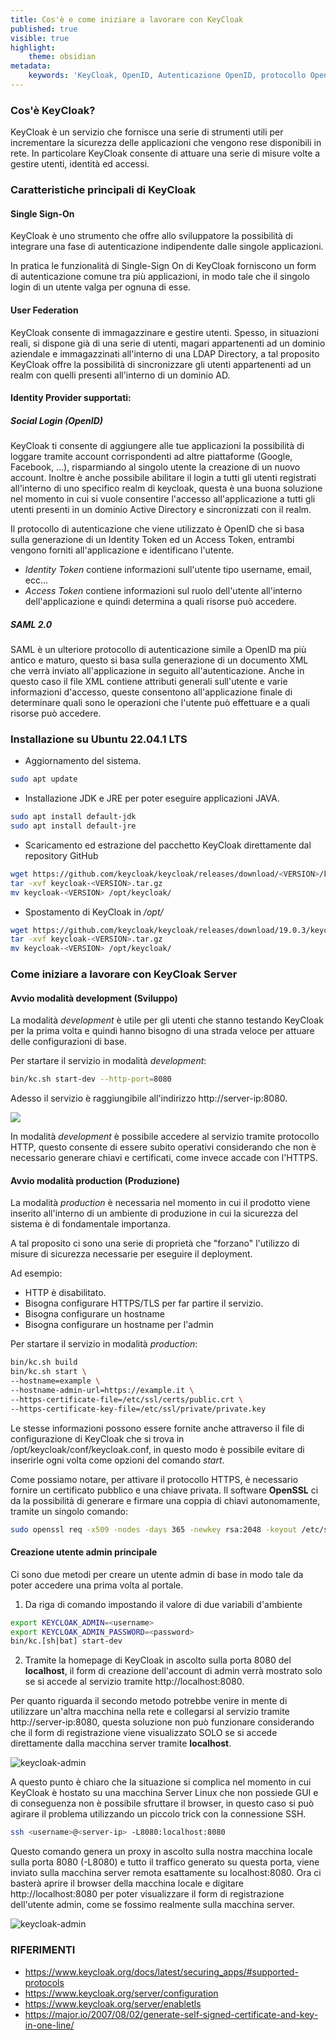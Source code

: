 ```yaml
---
title: Cos'è e come iniziare a lavorare con KeyCloak
published: true
visible: true
highlight:
    theme: obsidian
metadata:
    keywords: 'KeyCloak, OpenID, Autenticazione OpenID, protocollo OpenID, Token JWT, Certificato, Chiave pubblica, Chiave privata, SAML 2, LDAP'
---
```


### Cos'è KeyCloak?
KeyCloak è un servizio che fornisce una serie di strumenti utili per incrementare la sicurezza delle applicazioni che vengono rese disponibili in rete. In particolare KeyCloak consente di attuare una serie di misure volte a gestire utenti, identità ed accessi.

### Caratteristiche principali di KeyCloak

#### Single Sign-On
KeyCloak è uno strumento che offre allo sviluppatore la possibilità di integrare una fase di autenticazione indipendente dalle singole applicazioni. 

In pratica le funzionalità di Single-Sign On di KeyCloak forniscono un form di autenticazione comune tra più applicazioni, in modo tale che il singolo login di un utente valga per ognuna di esse.

#### User Federation
KeyCloak consente di immagazzinare e gestire utenti. Spesso, in situazioni reali, si dispone già di una serie di utenti, magari appartenenti ad un dominio aziendale e immagazzinati all'interno di una LDAP Directory, a tal proposito KeyCloak offre la possibilità di sincronizzare gli utenti appartenenti ad un realm con quelli presenti all'interno di un dominio AD.

#### Identity Provider supportati:

##### Social Login (OpenID)
KeyCloak ti consente di aggiungere alle tue applicazioni la possibilità di loggare tramite account corrispondenti ad altre piattaforme (Google, Facebook, ...), risparmiando al singolo utente la creazione di un nuovo account. Inoltre è anche possibile abilitare il login a tutti gli utenti registrati all'interno di uno specifico realm di keycloak, questa è una buona soluzione nel momento in cui si vuole consentire l'accesso all'applicazione a tutti gli utenti presenti in un dominio Active Directory e sincronizzati con il realm.

Il protocollo di autenticazione che viene utilizzato è OpenID che si basa sulla generazione di un Identity Token ed un Access Token, entrambi vengono forniti all'applicazione e identificano l'utente.

- _Identity Token_ contiene informazioni sull'utente tipo username, email, ecc...
- _Access Token_ contiene informazioni sul ruolo dell'utente all'interno dell'applicazione e quindi determina a quali risorse può accedere.

##### SAML 2.0
SAML è un ulteriore protocollo di autenticazione simile a OpenID ma più antico e maturo, questo si basa sulla generazione di un documento XML che verrà inviato all'applicazione in seguito all'autenticazione. 
Anche in questo caso il file XML contiene attributi generali sull'utente e varie informazioni d'accesso, queste consentono all'applicazione finale di determinare quali sono le operazioni che l'utente può effettuare e a quali risorse può accedere.


### Installazione su Ubuntu 22.04.1 LTS 

- Aggiornamento del sistema.
```bash
sudo apt update
```

- Installazione JDK e JRE per poter eseguire applicazioni JAVA.
```bash
sudo apt install default-jdk
sudo apt install default-jre
```

- Scaricamento ed estrazione del pacchetto KeyCloak direttamente dal repository GitHub
```bash
wget https://github.com/keycloak/keycloak/releases/download/<VERSION>/keycloak-<VERSION>.tar.gz
tar -xvf keycloak-<VERSION>.tar.gz 
mv keycloak-<VERSION> /opt/keycloak/
```

- Spostamento di KeyCloak in _/opt/_
```bash
wget https://github.com/keycloak/keycloak/releases/download/19.0.3/keycloak-<VERSION>.tar.gz
tar -xvf keycloak-<VERSION>.tar.gz 
mv keycloak-<VERSION> /opt/keycloak/
```

### Come iniziare a lavorare con KeyCloak Server

#### Avvio modalità development (Sviluppo)
La modalità _development_ è utile per gli utenti che stanno testando KeyCloak per la prima volta e quindi hanno bisogno di una strada veloce per attuare delle configurazioni di base.

Per startare il servizio in modalità _development_:

```bash
bin/kc.sh start-dev --http-port=8080
```


Adesso il servizio è raggiungibile all'indirizzo http://server-ip:8080.

![](imgs/keycloak-first.JPG)

In modalità _development_ è possibile accedere al servizio tramite protocollo HTTP, questo consente di essere subito operativi considerando che non è necessario generare chiavi e certificati, come invece accade con l'HTTPS.

#### Avvio modalità production (Produzione)
La modalità _production_ è necessaria nel momento in cui il prodotto viene inserito all'interno di un ambiente di produzione in cui la sicurezza del sistema è di fondamentale importanza.

A tal proposito ci sono una serie di proprietà che "forzano" l'utilizzo di misure di sicurezza necessarie per eseguire il deployment.

Ad esempio:
- HTTP è disabilitato.
- Bisogna configurare HTTPS/TLS per far partire il servizio.
- Bisogna configurare un hostname
- Bisogna configurare un hostname per l'admin

Per startare il servizio in modalità _production_:

```bash
bin/kc.sh build
bin/kc.sh start \
--hostname=example \
--hostname-admin-url=https://example.it \
--https-certificate-file=/etc/ssl/certs/public.crt \
--https-certificate-key-file=/etc/ssl/private/private.key
```

Le stesse informazioni possono essere fornite anche attraverso il file di configurazione di KeyCloak che si trova in /opt/keycloak/conf/keycloak.conf, in questo modo è possibile evitare di inserirle ogni volta come opzioni del comando _start_.

Come possiamo notare, per attivare il protocollo HTTPS,  è necessario fornire un certificato pubblico e una chiave privata.
Il software __OpenSSL__ ci da la possibilità di generare e firmare una coppia di chiavi autonomamente, tramite un singolo comando:

```bash
sudo openssl req -x509 -nodes -days 365 -newkey rsa:2048 -keyout /etc/ssl/private/private.key -out /etc/ssl/certs/public.crt
```

#### Creazione utente admin principale

Ci sono due metodi per creare un utente admin di base in modo tale da poter accedere una prima volta al portale.

1) Da riga di comando impostando il valore di due variabili d'ambiente
```bash
export KEYCLOAK_ADMIN=<username>
export KEYCLOAK_ADMIN_PASSWORD=<password>
bin/kc.[sh|bat] start-dev
```

2) Tramite la homepage di KeyCloak in ascolto sulla porta 8080 del __localhost__, il form di creazione dell'account di admin verrà mostrato solo se si accede al servizio tramite http://localhost:8080.

Per quanto riguarda il secondo metodo potrebbe venire in mente di utilizzare un'altra macchina nella rete e collegarsi al servizio tramite http://server-ip:8080, questa soluzione non può funzionare considerando che il form di registrazione viene visualizzato SOLO se si accede direttamente dalla macchina server tramite __localhost__.

![keycloak-admin](imgs/keycloak-admin.JPG)

A questo punto è chiaro che la situazione si complica nel momento in cui KeyCloak è hostato su una macchina Server Linux che non possiede GUI e di conseguenza non è possibile sfruttare il browser, in questo caso si può agirare il problema utilizzando un piccolo trick con la connessione SSH.

```bash
ssh <username>@<server-ip> -L8080:localhost:8080
```

Questo comando genera un proxy in ascolto sulla nostra macchina locale sulla porta 8080 (-L8080) e tutto il traffico generato su questa porta, viene inviato sulla macchina server remota esattamente su localhost:8080. Ora ci basterà aprire il browser della macchina locale e digitare http://localhost:8080 per poter visualizzare il form di registrazione dell'utente admin, come se fossimo realmente sulla macchina server.

![keycloak-admin](imgs/keycloak-admin-form.JPG)

### RIFERIMENTI

- <https://www.keycloak.org/docs/latest/securing_apps/#supported-protocols>
- <https://www.keycloak.org/server/configuration>
- <https://www.keycloak.org/server/enabletls>
- <https://major.io/2007/08/02/generate-self-signed-certificate-and-key-in-one-line/>
